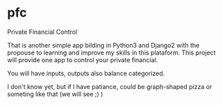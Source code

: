 # pfc
Private Financial Control

That is another simple app bilding in Python3 and Django2 with the propouse to learning and improve my skills in this plataform.
This project will provide one app to control your private financial.

You will have inputs, outputs also balance categorized.

I don't know yet, but if I have patiance, could be graph-shaped pizza or someting like that (we will see ;) )
